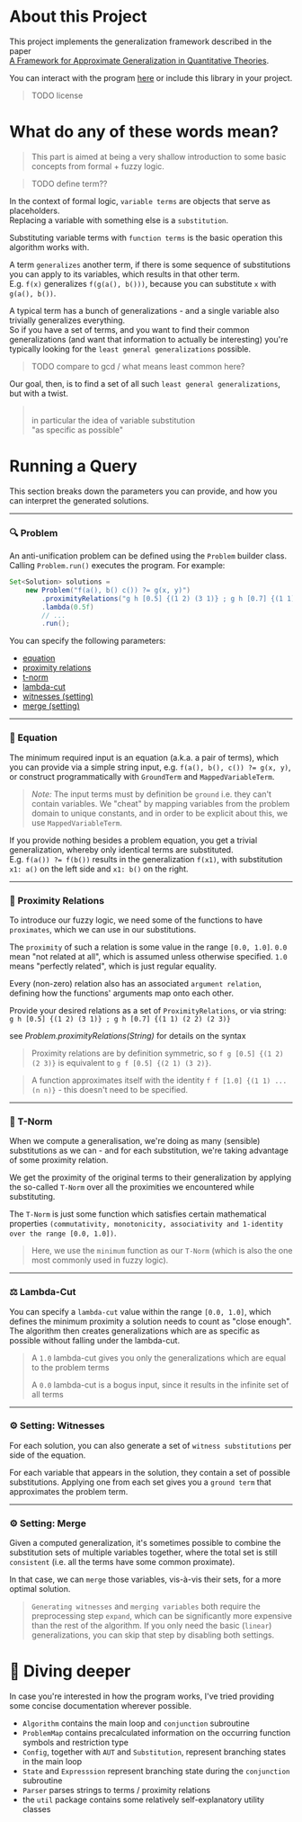 # About this Project
This project implements the generalization framework described in the paper 
<br>[A Framework for Approximate Generalization in Quantitative Theories](https://doi.org/10.1007/978-3-031-10769-6_34).

You can interact with the program [here](TODO) or include this library in your project.

> TODO license

# What do any of these words mean?

> This part is aimed at being a very shallow introduction to some basic concepts from formal + fuzzy logic.

> TODO define term??

In the context of formal logic, `variable terms` are objects that serve as placeholders.
<br> Replacing a variable with something else is a `substitution`.

Substituting variable terms with `function terms` is the basic operation this algorithm works with.

A term `generalizes` another term, if there is some sequence of substitutions
you can apply to its variables, which results in that other term.
<br> E.g. `f(x)` generalizes `f(g(a(), b()))`, because you can substitute `x` with `g(a(), b())`.

A typical term has a bunch of generalizations - and a single variable also trivially generalizes everything.
<br> So if you have a set of terms, and you want to find their common generalizations
(and want that information to actually be interesting) you're typically looking for the `least general generalizations` possible.

> TODO compare to gcd / what means least common here?

Our goal, then, is to find a set of all such `least general generalizations`, but with a twist.



> <br> in particular the idea of variable substitution
> <br> "as specific as possible"

# Running a Query
This section breaks down the parameters you can provide, and how you can interpret the generated solutions.

---
### 🔍 Problem
An anti-unification problem can be defined using the `Problem` builder class.
Calling `Problem.run()` executes the program. For example:

```Java
Set<Solution> solutions =
    new Problem("f(a(), b() c()) ?= g(x, y)")
        .proximityRelations("g h [0.5] {(1 2) (3 1)} ; g h [0.7] {(1 1) (2 2) (2 3)}")
        .lambda(0.5f)
        // ...
        .run();
```
You can specify the following parameters:
- [equation](#-equation)
- [proximity relations](#-proximity-relations)
- [t-norm](#-t-norm)
- [lambda-cut](#-lambda-cut)
- [witnesses (setting)](#-setting-witnesses)
- [merge (setting)](#-setting-merge)


---
### 🧮 Equation
The minimum required input is an equation (a.k.a. a pair of terms),
which you can provide via a simple string input, e.g. `f(a(), b(), c()) ?= g(x, y)`,
or construct programmatically with `GroundTerm` and `MappedVariableTerm`.

> *Note:* The input terms must by definition be `ground` i.e. they can't contain variables.
> We "cheat" by mapping variables from the problem domain to unique constants,
> and in order to be explicit about this, we use `MappedVariableTerm`.

If you provide nothing besides a problem equation, you get a trivial generalization,
whereby only identical terms are substituted.
<br> E.g. `f(a()) ?= f(b())` results in the generalization `f(x1)`,
with substitution `x1: a()` on the left side and `x1: b()` on the right.

---
### 🧲 Proximity Relations
To introduce our fuzzy logic, we need some of the functions to have `proximates`, which we can use in our substitutions.

The `proximity` of such a relation is some value in the range `[0.0, 1.0]`.
`0.0` mean "not related at all", which is assumed unless otherwise specified.
`1.0` means "perfectly related", which is just regular equality.

Every (non-zero) relation also has an associated `argument relation`, defining how the functions' arguments map onto each other.

Provide your desired relations as a set of `ProximityRelations`, or via string:
<br> `g h [0.5] {(1 2) (3 1)} ; g h [0.7] {(1 1) (2 2) (2 3)}`

see *Problem.proximityRelations(String)* for details on the syntax

> Proximity relations are by definition symmetric, so `f g [0.5] {(1 2) (2 3)}` is equivalent to `g f [0.5] {(2 1) (3 2)}`.

> A function approximates itself with the identity `f f [1.0] {(1 1) ... (n n)}` - this doesn't need to be specified.

---
### 📐 T-Norm
When we compute a generalisation, we're doing as many (sensible) substitutions as we can - and for each substitution,
we're taking advantage of some proximity relation.

We get the proximity of the original terms to their generalization by applying the so-called `T-Norm` over all the proximities we encountered while substituting.

The `T-Norm` is just some function which satisfies certain mathematical properties `(commutativity, monotonicity, associativity and 1-identity
over the range [0.0, 1.0])`.

> Here, we use the `minimum` function as our `T-Norm` (which is also the one most commonly used in fuzzy logic).

---
### ⚖️ Lambda-Cut
You can specify a `lambda-cut` value within the range `[0.0, 1.0]`, which defines the minimum proximity a solution needs
to count as "close enough".
<br> The algorithm then creates generalizations which are as specific as possible without falling under the lambda-cut.

> A `1.0` lambda-cut gives you only the generalizations which are equal to the problem terms
> 
> A `0.0` lambda-cut is a bogus input, since it results in the infinite set of all terms


---
### ⚙️ Setting: Witnesses
For each solution, you can also generate a set of `witness substitutions` per side of the equation.

For each variable that appears in the solution, they contain a set of possible substitutions.
Applying one from each set gives you a `ground term` that approximates the problem term.

---
### ⚙️ Setting: Merge
Given a computed generalization, it's sometimes possible to combine the substitution sets of multiple variables together,
where the total set is still `consistent` (i.e. all the terms have some common proximate).

In that case, we can `merge` those variables, vis-à-vis their sets, for a more optimal solution.

> `Generating witnesses` and `merging variables` both require the preprocessing step `expand`,
> which can be significantly more expensive than the rest of the algorithm.
> If you only need the basic (`linear`) generalizations,
> you can skip that step by disabling both settings.

# 🤿 Diving deeper
In case you're interested in how the program works,
I've tried providing some concise documentation wherever possible.

- `Algorithm` contains the main loop and `conjunction` subroutine
- `ProblemMap` contains precalculated information on the occurring function symbols and restriction type
- `Config`, together with `AUT` and `Substitution`, represent branching states in the main loop
- `State` and `Expresssion` represent branching state during the `conjunction` subroutine
- `Parser` parses strings to terms / proximity relations
- the `util` package contains some relatively self-explanatory utility classes